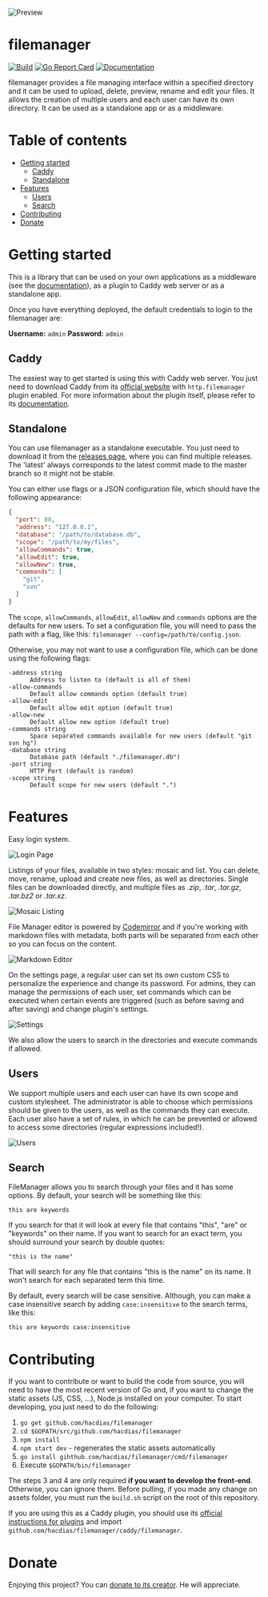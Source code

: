 ![Preview](https://user-images.githubusercontent.com/5447088/28537288-39be4288-70a2-11e7-8ce9-0813d59f46b7.gif)

# filemanager

[![Build](https://img.shields.io/travis/hacdias/filemanager.svg?style=flat-square)](https://travis-ci.org/hacdias/filemanager)
[![Go Report Card](https://goreportcard.com/badge/github.com/hacdias/filemanager?style=flat-square)](https://goreportcard.com/report/hacdias/filemanager)
[![Documentation](https://img.shields.io/badge/godoc-reference-blue.svg?style=flat-square)](http://godoc.org/github.com/hacdias/filemanager)

filemanager provides a file managing interface within a specified directory and it can be used to upload, delete, preview, rename and edit your files. It allows the creation of multiple users and each user can have its own directory. It can be used as a standalone app or as a middleware.

# Table of contents

+ [Getting started](#getting-started)
  - [Caddy](#caddy)
  - [Standalone](#standalone)
+ [Features](#features)
  - [Users](#users)
  - [Search](#search)
+ [Contributing](#contributing)
+ [Donate](#donate)

# Getting started

This is a library that can be used on your own applications as a middleware (see the [documentation](http://godoc.org/github.com/hacdias/filemanager)), as a plugin to Caddy web server or as a standalone app.

Once you have everything deployed, the default credentials to login to the filemanager are:

**Username:** `admin`
**Password:** `admin`

## Caddy

The easiest way to get started is using this with Caddy web server. You just need to download Caddy from its [official website](https://caddyserver.com/download) with `http.filemanager` plugin enabled. For more information about the plugin itself, please refer to its [documentation](https://caddyserver.com/docs/http.filemanager).

## Standalone

You can use filemanager as a standalone executable. You just need to download it from the [releases page](https://github.com/hacdias/filemanager/releases), where you can find multiple releases. The 'latest' always corresponds to the latest commit made to the master branch so it might not be stable.

You can either use flags or a JSON configuration file, which should have the following appearance:

```json
{
  "port": 80,
  "address": "127.0.0.1",
  "database": "/path/to/database.db",
  "scope": "/path/to/my/files",
  "allowCommands": true,
  "allowEdit": true,
  "allowNew": true,
  "commands": [
    "git",
    "svn"
  ]
}
```

The `scope`, `allowCommands`, `allowEdit`, `allowNew` and `commands` options are the defaults for new users. To set a configuration file, you will need to pass the path with a flag, like this: `filemanager --config=/path/to/config.json`.

Otherwise, you may not want to use a configuration file, which can be done using the following flags:

```
-address string
      Address to listen to (default is all of them)
-allow-commands
      Default allow commands option (default true)
-allow-edit
      Default allow edit option (default true)
-allow-new
      Default allow new option (default true)
-commands string
      Space separated commands available for new users (default "git svn hg")
-database string
      Database path (default "./filemanager.db")
-port string
      HTTP Port (default is random)
-scope string
      Default scope for new users (default ".")
```

# Features

Easy login system.

![Login Page](https://user-images.githubusercontent.com/5447088/28432382-975493dc-6d7f-11e7-9190-23f8037159dc.jpg)

Listings of your files, available in two styles: mosaic and list. You can delete, move, rename, upload and create new files, as well as directories. Single files can be downloaded directly, and multiple files as *.zip*, *.tar*, *.tar.gz*, *.tar.bz2* or *.tar.xz*.

![Mosaic Listing](https://user-images.githubusercontent.com/5447088/28432384-9771bb4c-6d7f-11e7-8564-3a9bd6a3ce3a.jpg)

File Manager editor is powered by [Codemirror](https://codemirror.net/) and if you're working with markdown files with metadata, both parts will be separated from each other so you can focus on the content.

![Markdown Editor](https://user-images.githubusercontent.com/5447088/28432383-9756fdac-6d7f-11e7-8e58-fec49470d15f.jpg)

On the settings page, a regular user can set its own custom CSS to personalize the experience and change its password. For admins, they can manage the permissions of each user, set commands which can be executed when certain events are triggered (such as before saving and after saving) and change plugin's settings.

![Settings](https://user-images.githubusercontent.com/5447088/28432385-9776ec66-6d7f-11e7-90a5-891bacd4d02f.jpg)

We also allow the users to search in the directories and execute commands if allowed.

## Users

We support multiple users and each user can have its own scope and custom stylesheet. The administrator is able to choose which permissions should be given to the users, as well as the commands they can execute. Each user also have a set of rules, in which he can be prevented or allowed to access some directories (regular expressions included!).

![Users](https://user-images.githubusercontent.com/5447088/28432386-977f388a-6d7f-11e7-9006-87d16f05f1f8.jpg)

## Search

FileManager allows you to search through your files and it has some options. By default, your search will be something like this:

```
this are keywords
```

If you search for that it will look at every file that contains "this", "are" or "keywords" on their name. If you want to search for an exact term, you should surround your search by double quotes:

```
"this is the name"
```

That will search for any file that contains "this is the name" on its name. It won't search for each separated term this time.

By default, every search will be case sensitive. Although, you can make a case insensitive search by adding `case:insensitive` to the search terms, like this:

```
this are keywords case:insensitive
```

# Contributing

If you want to contribute or want to build the code from source, you will need to have the most recent version of Go and, if you want to change the static assets (JS, CSS, ...), Node.js installed on your computer. To start developing, you just need to do the following:

1. `go get github.com/hacdias/filemanager`
2. `cd $GOPATH/src/github.com/hacdias/filemanager`
3. `npm install`
4. `npm start dev` - regenerates the static assets automatically
5. `go install gihthub.com/hacdias/filemanager/cmd/filemanager`
6. Execute `$GOPATH/bin/filemanager`

The steps 3 and 4 are only required **if you want to develop the front-end**. Otherwise, you can ignore them. Before pulling, if you made any change on assets folder, you must run the `build.sh` script on the root of this repository.

If you are using this as a Caddy plugin, you should use its [official instructions for plugins](https://github.com/mholt/caddy/wiki/Extending-Caddy#2-plug-in-your-plugin) and import `github.com/hacdias/filemanager/caddy/filemanager`.

# Donate

Enjoying this project? You can [donate to its creator](https://henriquedias.com/donate/). He will appreciate.
